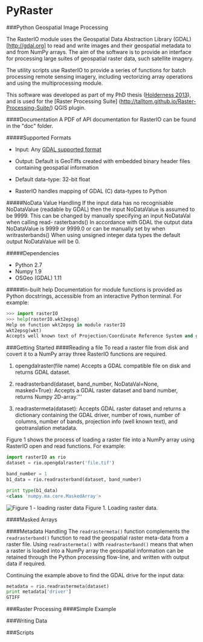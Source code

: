 PyRaster
========
###Python Geospatial Image Processing

The RasterIO module uses the Geospatial Data Abstraction Library (GDAL)[http://gdal.org] to read and write images and their geospatial metadata to and from NumPy arrays. The aim of the software is to provide an interface for processing large suites of geospatial raster data, such satellite imagery.

The utility scripts use RasterIO to provide a series of functions for batch processing remote sensing imagery, including vectorizing array operations and using the multiprocessing module.

This software was developed as part of my PhD thesis ([Holderness 2013](https://theses.ncl.ac.uk/dspace/handle/10443/1856)), and is used for the [Raster Processing Suite] (http://talltom.github.io/Raster-Processing-Suite/) QGIS plugin.

####Documentation
A PDF of API documentation for RasterIO can be found in the "doc" folder.

#####Supported Formats
* Input: Any [GDAL supported format](http://gdal.org/formats_list.html)
* Output: Default is GeoTiffs created with embedded binary header files containing geospatial information

* Default data-type: 32-bit float
* RasterIO handles mapping of GDAL (C) data-types to Python

#####NoData Value Handling
If the input data has no recognisable NoDataValue (readable by GDAL) then the input NoDataValue is assumed to be 9999. This can be changed by manually specifying an input NoDataVal when calling read- rasterbands() In accordance with GDAL the output data NoDataValue is 9999 or 9999.0 or can be manually set by when writrasterbands() When using unsigned integer data types the default output NoDataValue will be 0.

#####Dependencies
* Python 2.7
* Numpy 1.9
* OSGeo (GDAL) 1.11

#####In-built help
Documentation for module functions is provided as Python docstrings, accessible from an interactive Python terminal. For example:

```python
>>> import rasterIO
>>> help(rasterIO.wkt2epsg)
Help on function wkt2epsg in module rasterIO
wkt2epsg(wkt)
Accepts well known text of Projection/Coordinate Reference System and generates EPSG code
```

###Getting Started
####Reading a file
To read a raster file from disk and covert it to a NumPy array three RasterIO functions are required.

1. opengdalraster(file name)
Accepts a GDAL compatible file on disk and returns GDAL dataset.

2. readrasterband(dataset, band_number, NoDataVal=None, masked=True):
Accepts a GDAL raster dataset and band number, returns Numpy 2D-array.'''

3. readrastermeta(dataset):
Accepts GDAL raster dataset and returns a dictionary containing the GDAL driver, number of rows, number of columns, number of bands, projection info (well known text), and geotranslation metadata.

Figure 1 shows the process of loading a raster file into a NumPy array using RasterIO open and read functions. For example:

```python
import rasterIO as rio
dataset = rio.opengdalraster('file.tif')

band_number = 1
b1_data = rio.readrasterband(dataset, band_number)

print type(b1_data)
<class 'numpy.ma.core.MaskedArray'>
```

![Figure 1 - loading raster data](https://raw.githubusercontent.com/talltom/PyRaster/dev/doc/diagrams/rasterIO_processing_flowline_read.jpg)
Figure 1. Loading raster data.

####Masked Arrays

####Metadata Handling
The `readrastermeta()` function complements the `readrasterband()` function to read the geospatial raster meta-data from a raster file. Using `readrastermeta()` with `readrasterband()` means that when a raster is loaded into a NumPy array the geospatial information can be retained through the Python processing flow-line, and written with output data if required.

Continuing the example above to find the GDAL drive for the input data:

```python
metadata = rio.readrastermeta(dataset)
print metadata['driver']
GTIFF
```

###Raster Processing
####Simple Example

###Writing Data

###Scripts
####

